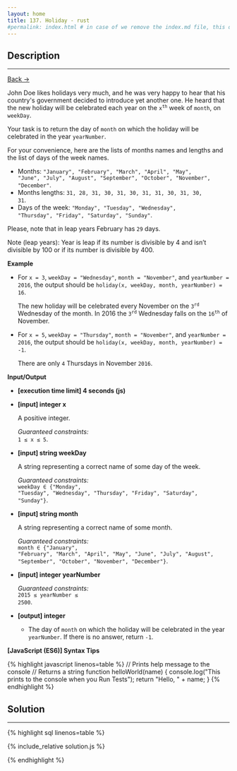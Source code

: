 ```yaml
---
layout: home
title: 137. Holiday - rust
#permalink: index.html # in case of we remove the index.md file, this doc will be the index page
---
```


<div class="row">
<div class="columnStmt" markdown="1">

## Description

---

[Back -> ](../README.md)

John Doe likes holidays very much, and he was very happy to hear that his country's government decided to introduce yet another one. He heard that the new holiday will be celebrated each year on the <code>x<sup>th</sup></code> week of <code>month</code>, on <code>weekDay</code>.

Your task is to return the day of <code>month</code> on which the holiday will be celebrated in the year <code>yearNumber</code>.

For your convenience, here are the lists of months names and lengths and the list of days of the week names.

- Months: <code>"January", "February", "March", "April", "May", "June", "July", "August", "September", "October", "November", "December"</code>.
- Months lengths: <code>31, 28, 31, 30, 31, 30, 31, 31, 30, 31, 30, 31</code>.
- Days of the week: <code>"Monday", "Tuesday", "Wednesday", "Thursday", "Friday", "Saturday", "Sunday"</code>.

Please, note that in leap years February has <code>29</code> days.

Note (leap years): Year is leap if its number is divisible by 4 and isn’t divisible by 100 or if its number is divisible by 400.

**Example**

- For <code>x = 3</code>, <code>weekDay = "Wednesday"</code>, <code>month = "November"</code>, and <code>yearNumber = 2016</code>, the output should be
  <code>holiday(x, weekDay, month, yearNumber) = 16</code>.

  The new holiday will be celebrated every November on the <code>3<sup>rd</sup></code> Wednesday of the month. In 2016 the <code>3<sup>rd</sup></code> Wednesday falls on the <code>16<sup>th</sup></code> of November.

- For <code>x = 5</code>, <code>weekDay = "Thursday"</code>, <code>month = "November"</code>, and <code>yearNumber = 2016</code>, the output should be
  <code>holiday(x, weekDay, month, yearNumber) = -1</code>.

  There are only <code>4</code> Thursdays in November <code>2016</code>.

**Input/Output**

- **[execution time limit] 4 seconds (js)**
- **[input] integer x**

  A positive integer.

  _Guaranteed constraints:_<br>
  <code>1 ≤ x ≤ 5</code>.

- **[input] string weekDay**

  A string representing a correct name of some day of the week.

  _Guaranteed constraints:_<br>
  <code>weekDay ∈ {"Monday", "Tuesday", "Wednesday", "Thursday", "Friday", "Saturday", "Sunday"}</code>.

- **[input] string month**

  A string representing a correct name of some month.

  _Guaranteed constraints:_<br>
  <code>month ∈ {"January", "February", "March", "April", "May", "June", "July", "August", "September", "October", "November", "December"}</code>.

- **[input] integer yearNumber**

  _Guaranteed constraints:_<br>
  <code>2015 ≤ yearNumber ≤ 2500</code>.

* **[output] integer**

  - The day of <code>month</code> on which the holiday will be celebrated in the year <code>yearNumber</code>. If there is no answer, return <code>-1</code>.

**[JavaScript (ES6)] Syntax Tips**

{% highlight javascript linenos=table %}
// Prints help message to the console
// Returns a string
function helloWorld(name) {
console.log("This prints to the console when you Run Tests");
return "Hello, " + name;
}
{% endhighlight %}

</div>
<div class="columnSol" markdown="1">

## Solution

---

{% highlight sql linenos=table %}

{% include_relative solution.js %}

{% endhighlight %}

</div>
</div>
